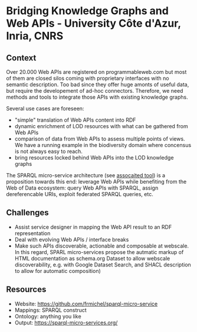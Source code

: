 # Bridging Knowledge Graphs and Web APIs - University Côte d'Azur, Inria, CNRS

## Context
Over 20.000 Web APIs are registered on programmableweb.com but most of them are closed silos coming with proprietary interfaces with no semantic description. Too bad since they offer huge amonts of useful data, but require the developement of ad-hoc connectors. 
Therefore, we need methods and tools to integrate those APIs with existing knowledge graphs.

Several use cases are foreseen:
- "simple" translation of Web APIs content into RDF
- dynamic enrichment of LOD resources with what can be gathered from Web APIs
- comparison of data from Web APIs to assess multiple points of views. We have a running example in the biodiversity domain where concensus is not always easy to reach.
- bring resources locked behind Web APIs into the LOD knowledge graphs

The SPARQL micro-service architecture (see [assocaited tool](https://github.com/kg-construct/use-cases/blob/master/inria-sparqlmicroservice.md)) is a proposition towards this end: leverage Web APIs while benefiting from the Web of Data ecosystem: query Web APIs with SPARQL, assign dereferencable URIs, exploit federated SPARQL queries, etc.


## Challenges

- Assist service designer in mapping the Web API result to an RDF representation
- Deal with evolving Web APIs / interface breaks
- Make such APIs discoverable, actionable and composable at webscale. In this regard, SPARL micro-services propose the autmatic markup of HTML documentation as schema.org Dataset to allow webscale discoverability, e.g. with Google Dataset Search, and SHACL description to allow for automatic composition)


## Resources
- Website: https://github.com/frmichel/sparql-micro-service
- Mappings: SPARQL construct
- Ontology: anything you like
- Output: https://sparql-micro-services.org/
